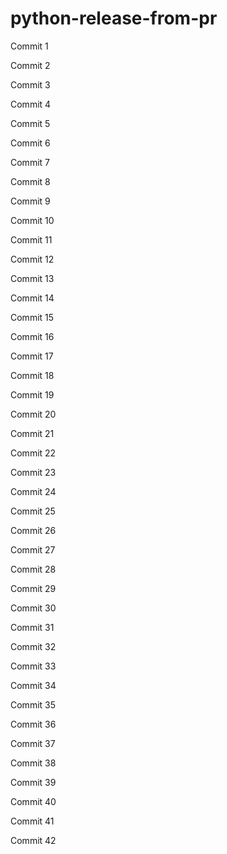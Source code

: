 # python-release-from-pr


Commit 1


Commit 2


Commit 3


Commit 4


Commit 5


Commit 6


Commit 7


Commit 8


Commit 9


Commit 10


Commit 11


Commit 12


Commit 13


Commit 14


Commit 15


Commit 16


Commit 17


Commit 18


Commit 19


Commit 20


Commit 21


Commit 22


Commit 23


Commit 24


Commit 25


Commit 26


Commit 27


Commit 28


Commit 29


Commit 30


Commit 31


Commit 32


Commit 33


Commit 34


Commit 35


Commit 36


Commit 37


Commit 38


Commit 39


Commit 40


Commit 41


Commit 42
